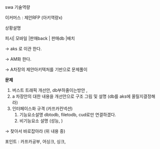swa 기술역량

이커머스 : 제안RFP (아키역량x)

상황설명

피시| 모바일 |판매back | 판매db |배치

→ aks 로  이관 한다.

→ AM화 한다.

→ A차장의 제안아키텍처를 기반으로 문제풀이

**문제**

1. 버스트 트래픽 개선안, db부하줄이는방안 , 
2. a 차장안의 대한 내용을 개선안으로 구조 그림 및 설명 (db를 aks에 올릴지결정해라)
3. 인터페이스화 규격 (카프카컨넥션)
    1. 기능요소설명 dbtodb, filetodb, cud로만 연결하겠다. 
    2. 비기능요소 설명 (성능, )

→ 찾아서 바로잡아라 (위 내용 중)

포인트 : 카프카공부, 어싱크, 싱크,


